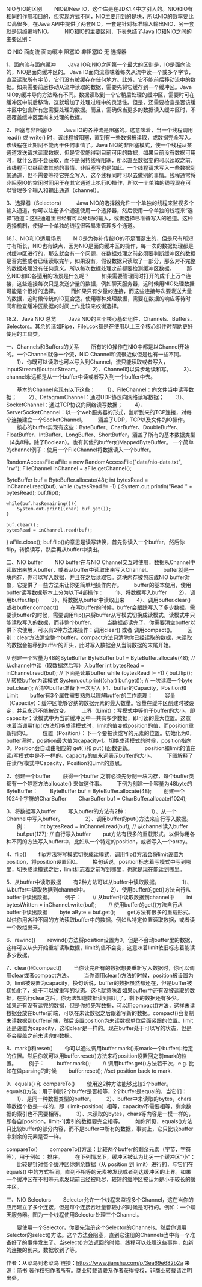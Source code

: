 NIO与IO的区别
  NIO即New IO，这个库是在JDK1.4中才引入的。NIO和IO有相同的作用和目的，但实现方式不同，NIO主要用到的是块，所以NIO的效率要比IO高很多。在Java API中提供了两套NIO，一套是针对标准输入输出NIO，另一套就是网络编程NIO。
  NIO和IO的主要区别，下表总结了Java IO和NIO之间的主要区别：

IO	NIO
面向流	面向缓冲
阻塞IO	非阻塞IO
无	选择器


1、面向流与面向缓冲
  Java IO和NIO之间第一个最大的区别是，IO是面向流的，NIO是面向缓冲区的。 Java IO面向流意味着每次从流中读一个或多个字节，直至读取所有字节，它们没有被缓存在任何地方。此外，它不能前后移动流中的数据。如果需要前后移动从流中读取的数据，需要先将它缓存到一个缓冲区。Java NIO的缓冲导向方法略有不同。数据读取到一个它稍后处理的缓冲区，需要时可在缓冲区中前后移动。这就增加了处理过程中的灵活性。但是，还需要检查是否该缓冲区中包含所有您需要处理的数据。而且，需确保当更多的数据读入缓冲区时，不要覆盖缓冲区里尚未处理的数据。

2、阻塞与非阻塞IO
  Java IO的各种流是阻塞的。这意味着，当一个线程调用read() 或 write() 时，该线程被阻塞，直到有一些数据被读取，或数据完全写入。该线程在此期间不能再干任何事情了。Java NIO的非阻塞模式，使一个线程从某通道发送请求读取数据，但是它仅能得到目前可用的数据，如果目前没有数据可用时，就什么都不会获取，而不是保持线程阻塞，所以直至数据变的可以读取之前，该线程可以继续做其他的事情。非阻塞写也是如此。一个线程请求写入一些数据到某通道，但不需要等待它完全写入，这个线程同时可以去做别的事情。线程通常将非阻塞IO的空闲时间用于在其它通道上执行IO操作，所以一个单独的线程现在可以管理多个输入和输出通道（channel）。

3、选择器（Selectors）
  Java NIO的选择器允许一个单独的线程来监视多个输入通道，你可以注册多个通道使用一个选择器，然后使用一个单独的线程来“选择”通道：这些通道里已经有可以处理的输入，或者选择已准备写入的通道。这种选择机制，使得一个单独的线程很容易来管理多个通道。


18.1、NIO和IO适用场景
  NIO是为弥补传统IO的不足而诞生的，但是尺有所短寸有所长，NIO也有缺点，因为NIO是面向缓冲区的操作，每一次的数据处理都是对缓冲区进行的，那么就会有一个问题，在数据处理之前必须要判断缓冲区的数据是否完整或者已经读取完毕，如果没有，假设数据只读取了一部分，那么对不完整的数据处理没有任何意义。所以每次数据处理之前都要检测缓冲区数据。
  那么NIO和IO各适用的场景是什么呢？
  如果需要管理同时打开的成千上万个连接，这些连接每次只是发送少量的数据，例如聊天服务器，这时候用NIO处理数据可能是个很好的选择。
  而如果只有少量的连接，而这些连接每次要发送大量的数据，这时候传统的IO更合适。使用哪种处理数据，需要在数据的响应等待时间和检查缓冲区数据的时间上作比较来权衡选择。


18.2、Java NIO 总览
  Java NIO的三个核心基础组件，Channels、Buffers、Selectors。其余的诸如Pipe，FileLcok都是在使用以上三个核心组件时帮助更好使用的工具类。

一、Channels和Buffers的关系
  所有的IO操作在NIO中都是以Channel开始的。一个Channel就像一个流，NIO Channel和流很近似但是也有一些不同。
  1）、你既可以读取也可以写入到Channel，流只能读取或者写入，inputStream和outputStream。
  2）、Channel可以异步地读和写。
  3）、channel永远都是从一个buffer中读或者写入到一个buffer中去。
  

  基本的Channel实现有以下这些：
  1）、FileChannel：向文件当中读写数据；
  2）、DatagramChannel：通过UDP协议向网络读写数据；
  3）、SocketChannel：通过TCP协议向网络读写数据；
  4）、ServerSocketChannel：以一个web服务器的形式，监听到来的TCP连接，对每个连接建立一个SocketChannel。
  涵盖了UDP，TCP以及文件的IO操作。
  核心的buffer实现有这些：ByteBuffer、CharBuffer、DoubleBuffer、FloatBuffer、IntBuffer、LongBuffer、ShortBuffer，涵盖了所有的基本数据类型（4类8种，除了Boolean）。也有其他的buffer如MappedByteBuffer。
一个简单的channel例子：使用一个FileChannel将数据读入一个buffer。

RandomAccessFile aFile = new RandomAccessFile("data/nio-data.txt", "rw");
FileChannel inChannel = aFile.getChannel();

ByteBuffer buf = ByteBuffer.allocate(48);
int bytesRead = inChannel.read(buf);
while (bytesRead != -1) {
    System.out.println("Read " + bytesRead);
    buf.flip();

    while(buf.hasRemaining()){
        System.out.print((char) buf.get());
    }

    buf.clear();
    bytesRead = inChannel.read(buf);
}
aFile.close();
buf.flip()的意思是读写转换，首先你读入一个buffer，然后你flip，转换读写，然后再从buffer中读出。


二、NIO buffer
  NIO buffer在与NIO Channel交互时使用，数据从Channel中读取出来放入buffer，或者从buffer中读取出来写入Channel。
  buffer就是一块内存，你可以写入数据，并且在之后读取它。这块内存被包装成NIO buffer对象，它提供了一些方法来让你更简单地操作内存。
  buffer的基本使用，使用buffer读写数据基本上分为以下4部操作：
  1）、将数据写入buffer
  2）、调用buffer.flip()
  3）、将数据从buffer中读取出来
  4）、调用buffer.clear()或者buffer.compact()
  在写buffer的时候，buffer会跟踪写入了多少数据，需要读buffer的时候，需要调用flip()来将buffer从写模式切换成读模式，读模式中只能读取写入的数据，而非整个buffer。
  当数据都读完了，你需要清空buffer以供下次使用，可以有2种方法来操作：调用clear() 或者 调用compact()。
  区别：clear方法清空整个buffer，compact方法只清除你已经读取的数据，未读取的数据会被移到buffer的开头，此时写入数据会从当前数据的末尾开始。

// 创建一个容量为48的ByteBuffer
ByteBuffer buf = ByteBuffer.allocate(48);
// 从channel中读（取数据然后写）入buffer
int bytesRead = inChannel.read(buf); 
// 下面是读取buffer
while (bytesRead != -1) {
    buf.flip();  // 转换buffer为读模式
    System.out.print((char) buf.get()); // 一次读取一个byte
    buf.clear();  //清空buffer准备下一次写入
}
1、buffer的Capacity，Position和Limit
  buffer有3个属性需要熟悉以理解buffer的工作原理：
  容量（Capacity）：缓冲区能够容纳的数据元素的最大数量。容量在缓冲区创建时被设定，并且永远不能被改变。
  上界（Limit）：写模式中等价于buffer的大小，即capacity；读模式中为当前缓冲区中一共有多少数据，即可读的最大位置。这意味着当调用filp()方法切换成读模式时，limit的值变成position的值，而position重新指向0。
  位置（Position）：下一个要被读或写的元素的位置。初始化为0，buffer满时，position最大值为capacity-1。切换成读模式的时候，position指向0。Position会自动由相应的 get( )和 put( )函数更新。
  position和limit的值在读/写模式中是不一样的。capacity的值永远表示buffer的大小。
  下图解释了在读/写模式中Capacity，Position和Limit的意思。
  


2、创建一个buffer
  获得一个buffer 之前必须先分配一块内存，每个buffer类都有一个静态方法allocate() 来做这件事。
  下例为创建一个容量为48byte的ByteBuffer：
  ByteBuffer buf = ByteBuffer.allocate(48);
  创建一个1024个字符的CharBuffer
  CharBuffer buf = CharBuffer.allocate(1024);

3、将数据写入buffer
  写入buffer的方法有2种：
    1）、从一个Channel中写入buffer。
    2）、调用buffer的put()方法来自行写入数据。
  例：
  int bytesRead = inChannel.read(buf); // 从channel读入buffer
  buf.put(127); // 自行写入buffer
  put方法有很多的重载形式。以供你用各种不同的方法写入buffer中，比如从一个特定的position，或者写入一个array。

4、flip()
  flip方法将写模式切换成读模式，调用flip()方法会将limit设置为position，将position设置回0。
  换句话说，position标志着写模式中写到哪里，切换成读模式之后，limit标志着之前写到哪里，也就是现在能读到哪里。

5、从buffer中读取数据
  有2种方法可以从buffer中读取数据。
    1）、从buffer中读取数据到channel中。
    2）、使用buffer的get()方法自行从buffer中读出数据。
  例子：
  // 从buffer中读取数据到channel中
  int bytesWritten = inChannel.write(buf);
  // 使用buffer的get()方法自行从buffer中读出数据
  byte aByte = buf.get();
  get方法有很多的重载形式。以供你用各种不同的方法读取buffer中的数据。例如从特定位置读取数据，或者读一个数组出来。

6、rewind()
  rewind()方法将position设置为0，但是不会动buffer里的数据，这样可以从头开始重新读取数据，limit的值不会变，这意味着limit依旧标志着能读多少数据。

7、clear()和compact()
  当你读完所有的数据想要重新写入数据时，你可以调用clear或者compact方法。
  当你调用clear()方法的时候，position被设置为0，limit被设置为capacity，换句话说，buffer的数据虽然都还在，但是buffer被初始化了，处于可以被重写的状态。这也就意味着如果buffer中还有没被读取的数据，在执行clear之后，你无法知道数据读到哪儿了，剩下的数据还有多少。
  如果还有没有读完的数据，但是你想先写数据，可以用compact()方法，这样未读数据会放在buffer前端，可以在未读数据之后跟着写新的数据。compact()会复制未读数据到buffer前端，然后设置position为未读数据单位后面紧跟的位置。limit还是设置为capacity，这和clear是一样的。现在buffer处于可以写的状态，但是不会覆盖之前未读完的数据。

8、mark()和reset()
  你可以通过调用buffer.mark()来mark一个buffer中给定的位置。然后你就可以用buffer.reset()方法来将position设置回之前mark的位置。
  例子：
  buffer.mark();
  // 调用buffer.get()方法若干次，e.g. 比如在做parsing的时候
  buffer.reset(); //set position back to mark.

9、equals() 和 compareTo()
  使用这2种方法能够比较2个buffer。
  equals()方法：用于判断2个buffer是否相等，2个buffer是equal的，当它们：
  1）、是同一种数据类型的buffer。
  2）、buffer中未读取的bytes，chars等数据个数是一样的，即（limit-position）相等，capacity不需要相等，剩余数据的索引也不需要相等。
  3）、未读取的bytes，chars等内容是一模一样的，即各自[position，limit-1]索引的数据要完全相等。
  如你所见，equals()方法只比较buffer的部分内容，而不是buffer中所有的数据，事实上，它只比较buffer中剩余的元素是否一样。

compareTo()
  compareTo()方法：比较两个buffer的剩余元素（字节，字符等），用于例如： 排序。
  在下列情况下，缓冲区被认为比另一个缓冲区“小”：
  比较是针对每个缓冲区你剩余数据（从 position 到 limit）进行的，与它们在 equals() 中的方式相同，直到不相等的元素被发现或者到达缓冲区的上界。如果一个缓冲区在不相等元素发现前已经被耗尽，较短的缓冲区被认为是小于较长的缓冲区。


三、NIO Selectors
  Selector允许一个线程来监视多个Channel，这在当你的应用建立了多个连接，但是每个连接吞吐量都较小的时候是可行的。例如：一个聊天服务器。图为一个线程使用Selector处理三个Channel。



  要使用一个Selector，你要先注册这个Selector的Channels。然后你调用Selector的select()方法。这个方法会阻塞，直到它注册的Channels当中有一个准备好了的事件发生了。当select()方法返回的时候，线程可以处理这些事件，如新的连接的到来，数据收到了等。

作者：从菜鸟到老菜鸟
链接：https://www.jianshu.com/p/3ea69e682b2a
来源：简书
著作权归作者所有。商业转载请联系作者获得授权，非商业转载请注明出处。
